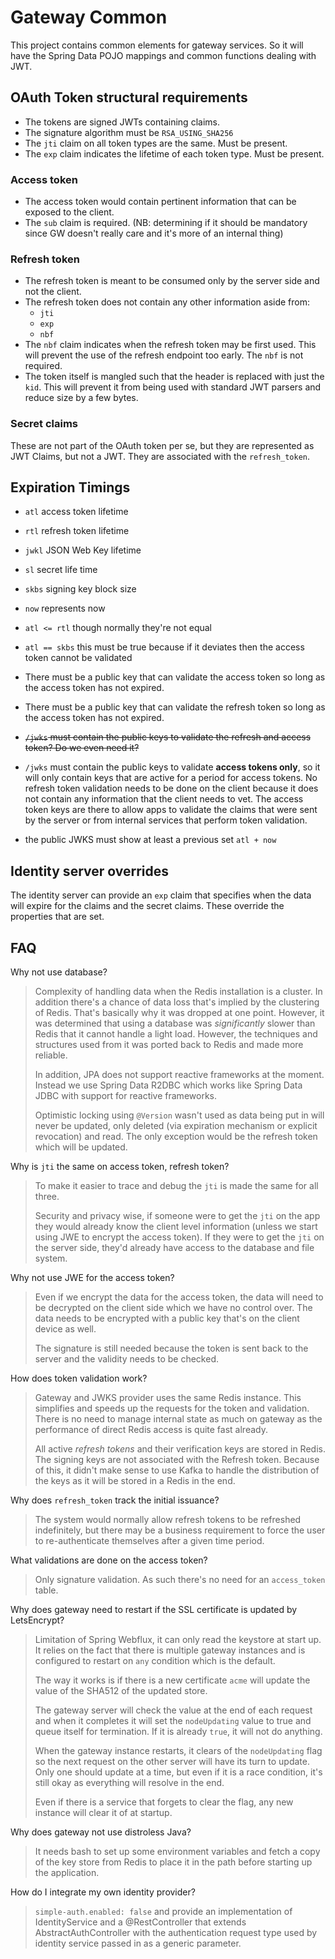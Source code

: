 # Gateway Common

This project contains common elements for gateway services.  So it will have the Spring Data POJO mappings and common functions dealing with JWT.

## OAuth Token structural requirements

* The tokens are signed JWTs containing claims.
* The signature algorithm must be `RSA_USING_SHA256`
* The `jti` claim on all token types are the same.  Must be present.
* The `exp` claim indicates the lifetime of each token type.  Must be present.

### Access token
* The access token would contain pertinent information that can be exposed to the client.
* The `sub` claim is required. (NB: determining if it should be mandatory since GW doesn't really care and it's more of an internal thing)

### Refresh token
* The refresh token is meant to be consumed only by the server side and not the client.
* The refresh token does not contain any other information aside from:
  * `jti`
  * `exp`
  * `nbf`
* The `nbf` claim indicates when the refresh token may be first used.  This will prevent the use of the refresh endpoint too early.  The `nbf` is not required.
* The token itself is mangled such that the header is replaced with just the `kid`.  This will prevent it from being used with standard JWT parsers and reduce size by a few bytes.

### Secret claims

These are not part of the OAuth token per se, but they are represented as JWT Claims, but not a JWT.  They are associated with the `refresh_token`.

## Expiration Timings

* `atl` access token lifetime
* `rtl` refresh token lifetime
* `jwkl` JSON Web Key lifetime
* `sl` secret life time
* `skbs` signing key block size
* `now` represents now


* `atl <= rtl` though normally they're not equal
* `atl == skbs` this must be true because if it deviates then the access token cannot be validated
* There must be a public key that can validate the access token so long as the access token has not expired.
* There must be a public key that can validate the refresh token so long as the access token has not expired.
* ~~`/jwks` must contain the public keys to validate the refresh and access token? Do we even need it?~~
* `/jwks` must contain the public keys to validate **access tokens only**, so it will only contain keys that are active for a period for access tokens.  No refresh token validation needs to be done on the client because it does not contain any information that the client needs to vet. The access token keys are there to allow apps to validate the claims that were sent by the server or from internal services that perform token validation.
* the public JWKS must show at least a previous set `atl + now`

## Identity server overrides

The identity server can provide an `exp` claim that specifies when the data will expire for the claims and the secret claims.  These override the properties that are set.

## FAQ

Why not use database?

> Complexity of handling data when the Redis installation is a cluster.  In addition there's a chance of data loss that's implied by the clustering of Redis.  That's basically why it was dropped at one point.
> However, it was determined that using a database was *significantly* slower than Redis that it cannot handle a light load.  However, the techniques and structures used from it was ported back to Redis and made more reliable.
> 
> In addition, JPA does not support reactive frameworks at the moment.  Instead we use Spring Data R2DBC which works like Spring Data JDBC with support for reactive frameworks.
> 
> Optimistic locking using `@Version` wasn't used as data being put in will never be updated, only deleted (via expiration mechanism or explicit revocation) and read.  The only exception would be the refresh token which will be updated. 

Why is `jti` the same on access token, refresh token?

> To make it easier to trace and debug the `jti` is made the same for all three.
>
> Security and privacy wise, if someone were to get the `jti` on the app they would already know the client level information (unless we start using JWE to encrypt the access token).
> If they were to get the `jti` on the server side, they'd already have access to the database and file system.

Why not use JWE for the access token?

> Even if we encrypt the data for the access token, the data will need to be decrypted on the client side which we have no control over.  The data needs to be encrypted with a public key that's on the client device as well.
>
> The signature is still needed because the token is sent back to the server and the validity needs to be checked.

How does token validation work?

> Gateway and JWKS provider uses the same Redis instance.  This simplifies and speeds up the requests for the token and validation.  There is no need to manage internal state as much on gateway as the performance of direct Redis access is quite fast already.
> 
> All active *refresh tokens* and their verification keys are stored in Redis.  The signing keys are not associated with the Refresh token.  Because of this, it didn't make sense to use Kafka to handle the distribution of the keys as it will be stored in a Redis in the end.

Why does `refresh_token` track the initial issuance?

> The system would normally allow refresh tokens to be refreshed indefinitely, but there may be a business requirement to force the user to re-authenticate themselves after a given time period.

What validations are done on the access token?

> Only signature validation.  As such there's no need for an `access_token` table.

Why does gateway need to restart if the SSL certificate is updated by LetsEncrypt?

> Limitation of Spring Webflux, it can only read the keystore at start up.  It relies on the fact that there is multiple gateway instances and is configured to restart on `any` condition which is the default.
> 
> The way it works is if there is a new certificate `acme` will update the value of the SHA512 of the updated store.
> 
> The gateway server will check the value at the end of each request and when it completes it will set the `nodeUpdating` value to true and queue itself for termination.  If it is already `true`, it will not do anything.
> 
> When the gateway instance restarts, it clears of the `nodeUpdating` flag so the next request on the other server will have its turn to update.  Only one should update at a time, but even if it is a race condition, it's still okay as everything will resolve in the end.
> 
> Even if there is a service that forgets to clear the flag, any new instance will clear it of at startup.

Why does gateway not use distroless Java?

> It needs bash to set up some environment variables and fetch a copy of the key store from Redis to place it in the path before starting up the application.

How do I integrate my own identity provider?

> `simple-auth.enabled: false` and provide an implementation of IdentityService and a @RestController that extends AbstractAuthController with the authentication request type used by identity service passed in as a generic parameter. 

